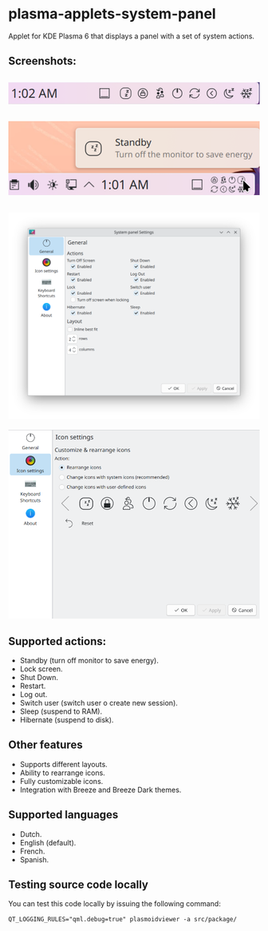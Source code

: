 # plasma-applets-system-panel
Applet for KDE Plasma 6 that displays a panel with a set of system actions.

## Screenshots:
![alt tag](./docs/screenshoots/system_panel_01.png)
---
![alt tag](./docs/screenshoots/system_panel_02.png)
---
![alt tag](./docs/screenshoots/system_panel_03.png)
---
![alt tag](./docs/screenshoots/system_panel_04.png)

## Supported actions:
- Standby (turn off monitor to save energy).
- Lock screen.
- Shut Down.
- Restart.
- Log out.
- Switch user (switch user o create new session).
- Sleep (suspend to RAM).
- Hibernate (suspend to disk).

## Other features
- Supports different layouts.
- Ability to rearrange icons.
- Fully customizable icons.
- Integration with Breeze and Breeze Dark themes.

## Supported languages
- Dutch.
- English (default).
- French.
- Spanish.

## Testing source code locally
You can test this code locally by issuing the following command:
```
QT_LOGGING_RULES="qml.debug=true" plasmoidviewer -a src/package/
```
